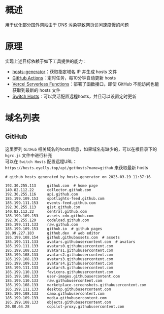 
# 概述
用于优化部分国外网站由于 DNS 污染导致网页访问速度慢的问题
# 原理
实现上述目标依赖于如下工具提供的能力：
* [hosts-generator](https://github.com/eyelly-wu/hosts-generator)：获取指定域名 IP 并生成 hosts 文件
* [GitHub Actions](https://github.com/features/actions)：定时任务，每10分钟自动更新 hosts
* [Vercel Serverless Functions](https://vercel.com/docs/concepts/functions/serverless-functions)：部署了函数接口，即使 GitHub 不能访问也能获取到最新的 hosts 文件
* [Switch Hosts](https://swh.app/zh)：可以灵活配置远程hosts，并且可以设置定时更新

# 域名列表

## GitHub
这里罗列 `GitHub` 相关域名的hosts信息，如果域名有缺少的，可以在根目录下的 `hgrc.js` 文件中进行补充<br />可以在 `Switch Hosts` 配置远程URL：`https://hosts.eyelly.top/api/getHosts?name=github` 来获取最新 hosts
```text
# github hosts generated by hosts-generator on 2023-03-19 11:37:16

192.30.255.113     github.com  # home page
140.82.112.22      collector.github.com  
192.30.255.116     api.github.com  
185.199.109.153    spotlights-feed.github.com  
185.199.111.153    events-feed.github.com  
192.30.255.113     gist.github.com  
140.82.112.22      central.github.com  
185.199.109.153    assets-cdn.github.com  
192.30.255.120     codeload.github.com  
185.199.111.133    raw.github.com  
185.199.109.153    github.io  # github pages
20.99.227.183      github.dev  # web editor
185.199.108.154    github.githubassets.com  # assets
185.199.111.133    avatars.githubusercontent.com  # avatars
185.199.111.133    avatars0.githubusercontent.com  
185.199.108.133    avatars1.githubusercontent.com  
185.199.108.133    avatars2.githubusercontent.com  
185.199.108.133    avatars3.githubusercontent.com  
185.199.109.133    avatars4.githubusercontent.com  
185.199.111.133    avatars5.githubusercontent.com  
185.199.110.133    favicons.githubusercontent.com  
185.199.108.133    user-images.githubusercontent.com  
185.199.110.133    raw.githubusercontent.com  
185.199.108.133    marketplace-screenshots.githubusercontent.com  
185.199.111.133    desktop.githubusercontent.com  
185.199.108.133    camo.githubusercontent.com  
185.199.109.133    media.githubusercontent.com  
185.199.108.133    objects.githubusercontent.com  
20.80.64.28        copilot-proxy.githubusercontent.com  
```
